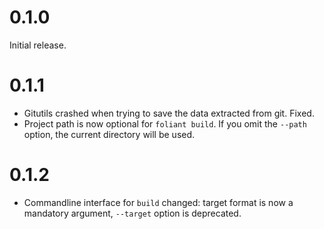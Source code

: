 # 0.1.0

Initial release.

# 0.1.1

- Gitutils crashed when trying to save the data extracted from git. Fixed.
- Project path is now optional for `foliant build`. If you omit the `--path`
  option, the current directory will be used.

# 0.1.2

- Commandline interface for `build` changed: target format is now a mandatory
  argument, ``--target`` option is deprecated.
